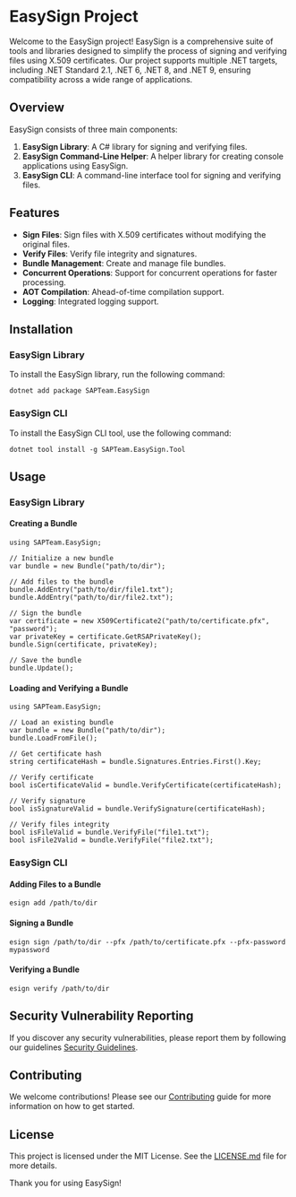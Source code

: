 # EasySign Project

Welcome to the EasySign project! EasySign is a comprehensive suite of tools and libraries designed to simplify the process of signing and verifying files using X.509 certificates. Our project supports multiple .NET targets, including .NET Standard 2.1, .NET 6, .NET 8, and .NET 9, ensuring compatibility across a wide range of applications.

## Overview

EasySign consists of three main components:

1. **EasySign Library**: A C# library for signing and verifying files.
2. **EasySign Command-Line Helper**: A helper library for creating console applications using EasySign.
3. **EasySign CLI**: A command-line interface tool for signing and verifying files.

## Features

- **Sign Files**: Sign files with X.509 certificates without modifying the original files.
- **Verify Files**: Verify file integrity and signatures.
- **Bundle Management**: Create and manage file bundles.
- **Concurrent Operations**: Support for concurrent operations for faster processing.
- **AOT Compilation**: Ahead-of-time compilation support.
- **Logging**: Integrated logging support.

## Installation

### EasySign Library

To install the EasySign library, run the following command:


```
dotnet add package SAPTeam.EasySign

```

### EasySign CLI

To install the EasySign CLI tool, use the following command:


```
dotnet tool install -g SAPTeam.EasySign.Tool

```

## Usage

### EasySign Library

#### Creating a Bundle


```
using SAPTeam.EasySign;

// Initialize a new bundle
var bundle = new Bundle("path/to/dir");

// Add files to the bundle
bundle.AddEntry("path/to/dir/file1.txt");
bundle.AddEntry("path/to/dir/file2.txt");

// Sign the bundle
var certificate = new X509Certificate2("path/to/certificate.pfx", "password");
var privateKey = certificate.GetRSAPrivateKey();
bundle.Sign(certificate, privateKey);

// Save the bundle
bundle.Update();

```

#### Loading and Verifying a Bundle


```
using SAPTeam.EasySign;

// Load an existing bundle
var bundle = new Bundle("path/to/dir");
bundle.LoadFromFile();

// Get certificate hash
string certificateHash = bundle.Signatures.Entries.First().Key;

// Verify certificate
bool isCertificateValid = bundle.VerifyCertificate(certificateHash);

// Verify signature
bool isSignatureValid = bundle.VerifySignature(certificateHash);

// Verify files integrity
bool isFileValid = bundle.VerifyFile("file1.txt");
bool isFile2Valid = bundle.VerifyFile("file2.txt");

```

### EasySign CLI

#### Adding Files to a Bundle


```
esign add /path/to/dir

```

#### Signing a Bundle


```
esign sign /path/to/dir --pfx /path/to/certificate.pfx --pfx-password mypassword

```

#### Verifying a Bundle


```
esign verify /path/to/dir

```

## Security Vulnerability Reporting

If you discover any security vulnerabilities, please report them by following our guidelines [Security Guidelines](SECURITY.md).

## Contributing

We welcome contributions! Please see our [Contributing](CONTRIBUTING.md) guide for more information on how to get started.

## License

This project is licensed under the MIT License. See the [LICENSE.md](LICENSE) file for more details.

Thank you for using EasySign!

